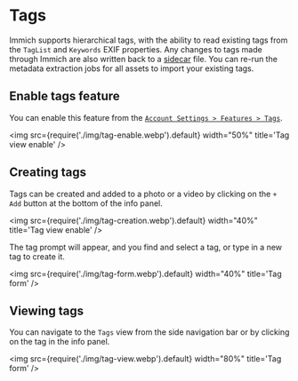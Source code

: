 # Tags

Immich supports hierarchical tags, with the ability to read existing tags from the `TagList` and `Keywords` EXIF properties. Any changes to tags made through Immich are also written back to a [sidecar](/docs/features/xmp-sidecars) file. You can re-run the metadata extraction jobs for all assets to import your existing tags.

## Enable tags feature

You can enable this feature from the [`Account Settings > Features > Tags`](https://my.immich.app/user-settings?isOpen=feature+tags).

<img src={require('./img/tag-enable.webp').default} width="50%" title='Tag view enable' />

## Creating tags

Tags can be created and added to a photo or a video by clicking on the `+ Add` button at the bottom of the info panel.

<img src={require('./img/tag-creation.webp').default} width="40%" title='Tag view enable' />

The tag prompt will appear, and you find and select a tag, or type in a new tag to create it.

<img src={require('./img/tag-form.webp').default} width="40%" title='Tag form' />

## Viewing tags

You can navigate to the `Tags` view from the side navigation bar or by clicking on the tag in the info panel.

<img src={require('./img/tag-view.webp').default} width="80%" title='Tag form' />
